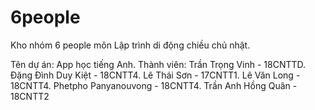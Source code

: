 # 6people
Kho nhóm 6 people môn Lập trình di động chiều chủ nhật.

Tên dự án: App học tiếng Anh.
Thành viên: 
Trần Trọng Vinh - 18CNTTD.
Đặng Đình Duy Kiệt - 18CNTT4.
Lê Thái Sơn - 17CNTT1.
Lê Văn Long - 18CNTT4.
Phetpho Panyanouvong - 18CNTT4.
Trần Anh Hồng Quân - 18CNTT2
